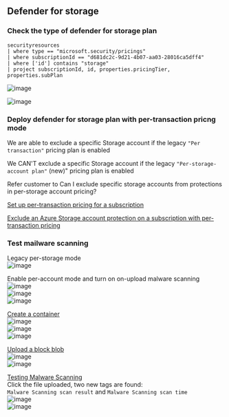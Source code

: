 ## Defender for storage

### Check the type of defender for storage plan

```kusto
securityresources 
| where type == "microsoft.security/pricings"
| where subscriptionId == "d681dc2c-9d21-4b07-aa03-28016ca5dff4"
| where ['id'] contains "storage"
| project subscriptionId, id, properties.pricingTier, properties.subPlan
```

![image](https://user-images.githubusercontent.com/96930989/230877193-f43bda35-a282-48f0-b3c2-df8543d15a04.png)

![image](https://user-images.githubusercontent.com/96930989/230875611-5a3abf0b-6c47-480d-bfe5-20fe76bf1dc6.png)


### Deploy defender for storage plan with per-transaction pricng mode

We are able to exclude a specific Storage account if the legacy `"Per transaction"` pricing plan is enabled

We CAN'T exclude a specific Storage account if the legacy `"Per-storage-account plan"` (new)" pricing plan is enabled

Refer customer to Can I exclude specific storage accounts from protections in per-storage account pricing? 

[Set up per-transaction pricing for a subscription](https://learn.microsoft.com/en-us/azure/defender-for-cloud/defender-for-storage-classic-enable#set-up-microsoft-defender-for-storage-classic)

[Exclude an Azure Storage account protection on a subscription with per-transaction pricing](https://learn.microsoft.com/en-us/azure/defender-for-cloud/defender-for-storage-classic-enable#exclude-an-azure-storage-account-protection-on-a-subscription-with-per-transaction-pricing)

### Test mailware scanning

Legacy per-storage mode <br>
![image](https://github.com/guguji666666/GJS-MDC-Tips/assets/96930989/a5307e41-bf0c-4f53-a4ba-397286e94f75)

Enable per-account mode and turn on on-upload malware scanning
![image](https://github.com/guguji666666/GJS-MDC-Tips/assets/96930989/5fd85903-bf35-4cc4-ad9e-36a8d3c1dc8a) <br>
![image](https://github.com/guguji666666/GJS-MDC-Tips/assets/96930989/1019cebf-8898-4e94-a140-3ba6cb8db630) <br>
![image](https://github.com/guguji666666/GJS-MDC-Tips/assets/96930989/70fa06de-3e81-4d76-b3ce-d3931a9ff179)


[Create a container](https://learn.microsoft.com/en-us/azure/storage/blobs/storage-quickstart-blobs-portal#create-a-container) <br>
![image](https://github.com/guguji666666/GJS-MDC-Tips/assets/96930989/42577706-895a-41ca-b0ce-588091444f3b) <br>
![image](https://github.com/guguji666666/GJS-MDC-Tips/assets/96930989/e643f48d-57d8-44d3-a7a3-0a8e8efe799e) <br>
![image](https://github.com/guguji666666/GJS-MDC-Tips/assets/96930989/fe02425f-6160-4db6-9b4c-4bd2657c4305)

[Upload a block blob](https://learn.microsoft.com/en-us/azure/storage/blobs/storage-quickstart-blobs-portal#upload-a-block-blob) <br>
![image](https://github.com/guguji666666/GJS-MDC-Tips/assets/96930989/5a213855-e25c-41ca-a1b9-474da3514d4d) <br>
![image](https://github.com/guguji666666/GJS-MDC-Tips/assets/96930989/36a2ff9c-b595-4353-adfb-bcf8e401c3c1)

[Testing Malware Scanning](https://learn.microsoft.com/en-us/azure/defender-for-cloud/defender-for-storage-test#testing-malware-scanning) <br>
Click the file uploaded, two new tags are found: <br>
`Malware Scanning scan result` and `Malware Scanning scan time` <br>
![image](https://github.com/guguji666666/GJS-MDC-Tips/assets/96930989/7bc49277-197e-4c7f-8c38-2cedc430a6d9) <br>
![image](https://github.com/guguji666666/GJS-MDC-Tips/assets/96930989/6faf9d4f-07da-4f62-9635-10275abd07c8)



